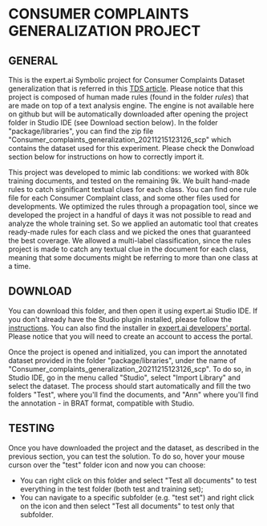 # CONSUMER COMPLAINTS GENERALIZATION PROJECT

## GENERAL
This is the expert.ai Symbolic project for Consumer Complaints Dataset generalization that is referred in this <a href=''>TDS article</a>.
Please notice that this project is composed of human made rules (found in the folder <i>rules</i>) that are made on top of a text analysis engine. The engine is not available here on github but will be automatically downloaded after opening the project folder in Studio IDE (see Download section below).
In the folder "package/libraries", you can find the zip file "Consumer_complaints_generalization_20211215123126_scp" which contains the dataset used for this experiment. Please check the Donwload section below for instructions on how to correctly import it.

This project was developed to mimic lab conditions: we worked with 80k training documents, and tested on the remaining 9k. We built hand-made rules to catch significant textual clues for each class. You can find one rule file for each Consumer Complaint class, and some other files used for developments. We optimized the rules through a propagation tool, since we developed the project in a handful of days it was not possible to read and analyze the whole training set. So we applied an automatic tool that creates ready-made rules for each class and we picked the ones that guaranteed the best coverage. We allowed a multi-label classification, since the rules project is made to catch any textual clue in the document for each class, meaning that some documents might be referring to more than one class at a time.

## DOWNLOAD
You can download this folder, and then open it using expert.ai Studio IDE.
If you don't already have the Studio plugin installed, please follow the <a href='https://docs.expert.ai/studio/latest/ide/?'>instructions</a>.
You can also find the installer in <a href='https://developer.expert.ai/'>expert.ai developers' portal</a>. Please notice that you will need to create an account to access the portal.

Once the project is opened and initialized, you can import the annotated dataset provided in the folder "package/libraries", under the name of "Consumer_complaints_generalization_20211215123126_scp". To do so, in Studio IDE, go in the menu called "Studio", select "Import Library" and select the dataset. The process should start automatically and fill the two folders "Test", where you'll find the documents, and "Ann" where you'll find the annotation - in BRAT format, compatible with Studio.

## TESTING
Once you have downloaded the project and the dataset, as described in the previous section, you can test the solution. To do so, hover your mouse curson over the "test" folder icon and now you can choose:
* You can right click on this folder and select "Test all documents" to test everything in the test folder (both test and training set);
* You can navigate to a specific subfolder (e.g. "test set") and right click on the icon and then select "Test all documents" to test only that subfolder.
